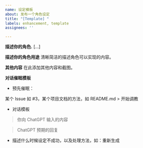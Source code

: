 ```yaml
---
name: 设定模板
about: 发布一个角色设定
title: "[Template] "
labels: enhancement, template
assignees: ''

---
```


**描述你的角色.**
[...]

**描述你的角色用途**
清晰简洁的描述角色可以实现的内容。

**其他内容**
在此添加其他内容和截图。

**对话催眠模板**

- 预先催眠：

某个 Issue 如 #3，某个项目文档的方法，如 README.md > 开始调教

- 对话模板

> 你向 ChatGPT 输入的内容

> ChatGPT 预期的回复

- 描述什么时候设定不成功，以及处理方法，如：重新生成
